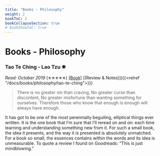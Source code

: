 ```yaml
---
title: "Books - Philosophy"
weight: 2
bookToC: 2
bookCollapseSection: true
# bookShowToC: true
---
```


# Books - Philosophy

### Tao Te Ching - Lao Tzu ❋

*Read: October 2019* (✭✭✭✭✭) [(Book)](https://amzn.to/32qgbfd) [(Review & Notes)]({{<relref "/docs/books/philosophy/tao-te-ching">}})

> There is no greater sin than craving, No greater curse than discontent, No greater misfortune than wanting something for ourselves. Therefore those who know that enough is enough will always have enough.

It has got to be one of the most perennially beguiling, elliptical things ever written. It is the one book that I’m sure that I’ll reread on and on: each time learning and understanding something new from it. For such a small book, the idea it presents, and the way it is presented is absolutely unmatched. For a book so small, the essences contains within the words and its idea is unmeasurable. To quote a review I found on Goodreads: “This is just mindblowing.”

